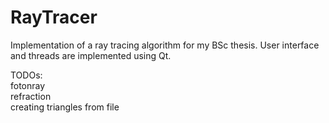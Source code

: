 RayTracer
=========

Implementation of a ray tracing algorithm for my BSc thesis. User interface and threads are implemented using Qt.

TODOs:  
fotonray  
refraction  
creating triangles from file